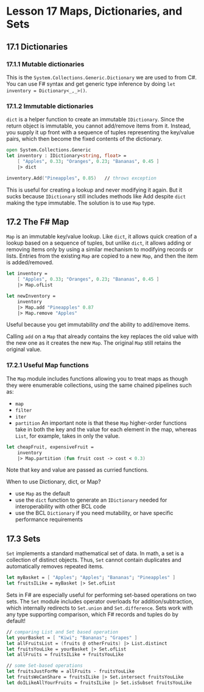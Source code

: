 # Lesson 17 Maps, Dictionaries, and Sets
## 17.1 Dictionaries
### 17.1.1 Mutable dictionaries
This is the `System.Collections.Generic.Dictionary` we are used to from C#.
You can use F# syntax and get generic type inference by doing `let inventory = Dictionary<_,_>()`.

### 17.1.2 Immutable dictionaries
`dict` is a helper function to create an immutable `IDictionary`.
Since the return object is immutable, you cannot add/remove items from it.
Instead, you supply it up front with a sequence of tuples representing the key/value pairs, which then become the fixed contents of the dictionary.

```fsharp
open System.Collections.Generic
let inventory : IDictionary<string, float> =
    [ "Apples", 0.33; "Oranges", 0.23; "Bananas", 0.45 ]
    |> dict

inventory.Add("Pineapples", 0.85)   // throws exception
```

This is useful for creating a lookup and never modifying it again.
But it sucks because `IDictionary` still includes methods like Add despite `dict` making the type immutable.
The solution is to use `Map` type.

## 17.2 The F# Map
`Map` is an immutable key/value lookup.
Like `dict`, it allows quick creation of a lookup based on a sequence of tuples, but unlike `dict`, it allows adding or removing items only by using a similar mechanism to modifying records or lists.
Entries from the existing `Map` are copied to a new `Map`, and then the item is added/removed.

```fsharp
let inventory =
    [ "Apples", 0.33; "Oranges", 0.23; "Bananas", 0.45 ]
    |> Map.ofList

let newInventory =
    inventory
    |> Map.add "Pineapples" 0.87
    |> Map.remove "Apples"
```

Useful because you get immutability _and_ the ability to add/remove items.

Calling `add` on a `Map` that already contains the key replaces the old value with the new one as it creates the new `Map`.
The original `Map` still retains the original value.

### 17.2.1 Useful Map functions
The `Map` module includes functions allowing you to treat maps as though they were enumerable collections, using the same chained pipelines such as:
- `map`
- `filter`
- `iter`
- `partition`
An important note is that these `Map` higher-order functions take in both the key and the value for each element in the map, whereas `List`, for example, takes in only the value.

```fsharp
let cheapFruit, expensiveFruit =
    inventory
    |> Map.partition (fun fruit cost -> cost < 0.3)
```
Note that key and value are passed as curried functions.

When to use Dictionary, dict, or Map?
- use `Map` as the default
- use the `dict` function to generate an `IDictionary` needed for interoperability with other BCL code
- use the BCL `Dictionary` if you need mutability, or have specific performance requirements

## 17.3 Sets
`Set` implements a standard mathematical set of data.
In math, a set is a collection of distinct objects.
Thus, `Set` cannot contain duplicates and automatically removes repeated items.

```fsharp
let myBasket = [ "Apples"; "Apples"; "Bananas"; "Pineapples" ]
let fruitsILike = myBasket |> Set.ofList
```

Sets in F# are especially useful for performing set-based operations on two sets.
The `Set` module includes operator overloads for addition/subtraction, which internally redirects to `Set.union` and `Set.difference`.
Sets work with any type supporting comparison, which F# records and tuples do by default!

```fsharp
// comparing List and Set based operation
let yourBasket = [ "Kiwi"; "Bananas"; "Grapes" ]
let allFruitsList = (fruits @ otherFruits) |> List.distinct
let fruitsYouLike = yourBasket |> Set.ofList
let allFruits = fruitsILike + fruitsYouLike
```

```fsharp
// some Set-based operations
let fruitsJustForMe = allFruits - fruitsYouLike
let fruitsWeCanShare = fruitsILike |> Set.intersect fruitsYouLike
let doILikeAllYourFruits = fruitsILike |> Set.isSubset fruitsYouLike
```